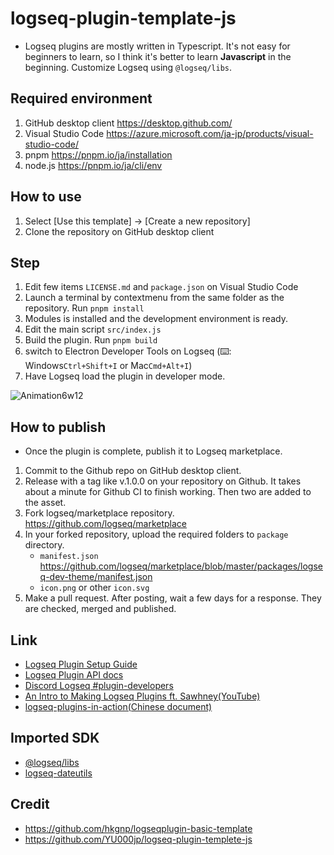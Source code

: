 # logseq-plugin-template-js

- Logseq plugins are mostly written in Typescript. It's not easy for beginners to learn, so I think it's better to learn **Javascript** in the beginning. Customize Logseq using `@logseq/libs`.

## Required environment

1. GitHub desktop client <https://desktop.github.com/>
1. Visual Studio Code <https://azure.microsoft.com/ja-jp/products/visual-studio-code/>
1. pnpm <https://pnpm.io/ja/installation>
1. node.js <https://pnpm.io/ja/cli/env>

## How to use

1. Select [Use this template] → [Create a new repository]
1. Clone the repository on GitHub desktop client

## Step

1. Edit few items `LICENSE.md` and `package.json` on Visual Studio Code
1. Launch a terminal by contextmenu from the same folder as the repository. Run `pnpm install`
1. Modules is installed and the development environment is ready.
1. Edit the main script `src/index.js`
1. Build the plugin. Run `pnpm build`
1. switch to Electron Developer Tools on Logseq (⌨️: Windows`Ctrl+Shift+I` or Mac`Cmd+Alt+I`)
1. Have Logseq load the plugin in developer mode.

![Animation6w12](https://user-images.githubusercontent.com/111847207/204119897-c237eabf-c538-4d24-ac72-c6735364119a.gif)

## How to publish

- Once the plugin is complete, publish it to Logseq marketplace.

1. Commit to the Github repo on GitHub desktop client.
1. Release with a tag like v.1.0.0 on your repository on Github. It takes about a minute for Github CI to finish working. Then two are added to the asset.
1. Fork logseq/marketplace repository. <https://github.com/logseq/marketplace>
1. In your forked repository, upload the required folders to `package` directory.
   - `manifest.json` <https://github.com/logseq/marketplace/blob/master/packages/logseq-dev-theme/manifest.json>
   - `icon.png` or other `icon.svg`
1. Make a pull request. After posting, wait a few days for a response. They are checked, merged and published.

## Link

- [Logseq Plugin Setup Guide](https://gist.github.com/xyhp915/bb9f67f5b430ac0da2629d586a3e4d69)
- [Logseq Plugin API docs](https://plugins-doc.logseq.com/)
- [Discord Logseq #plugin-developers](https://discord.gg/rak7X2dXx9)
- [An Intro to Making Logseq Plugins ft. Sawhney(YouTube)](https://www.youtube.com/watch?v=57h7te3NvJg)
- [logseq-plugins-in-action(Chinese document)](https://correctroad.gitbook.io/logseq-plugins-in-action/)

## Imported SDK

- [@logseq/libs](https://logseq.github.io/plugins/)
- [logseq-dateutils](https://github.com/hkgnp/logseq-dateutils)

## Credit

- <https://github.com/hkgnp/logseqplugin-basic-template>
- <https://github.com/YU000jp/logseq-plugin-templete-js>
